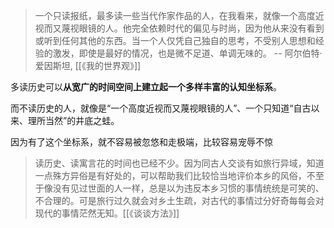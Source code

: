 >一个只读报纸，最多读一些当代作家作品的人，在我看来，就像一个高度近视而又蔑视眼镜的人。他完全依赖时代的偏见与时尚，因为他从来没有看到或听到任何其他的东西。当一个人仅凭自己独自的思考，不受别人思想和经验的激发，即使是最好的情况，也是微不足道、单调无味的。 -- 阿尔伯特·爱因斯坦, [[《我的世界观》]] 

多读历史可以**从宽广的时间空间上建立起一个多样丰富的认知坐标系**。

而不读历史的人，就像是“一个高度近视而又蔑视眼镜的人”、一个只知道“自古以来、理所当然”的井底之蛙。

因为有了这个坐标系，就不容易被忽悠和走极端，比较容易宠辱不惊

>读历史、读寓言花的时间也已经不少。因为同古人交谈有如旅行异域，知道一点殊方异俗是有好处的，可以帮助我们比较恰当地评价本乡的风俗，不至于像没有见过世面的人一样，总是以为违反本乡习惯的事情统统是可笑的、不合理的。可是旅行过久就会对乡土生疏，对古代的事情过分好奇每每会对现代的事情茫然无知。[[《谈谈方法》]]
